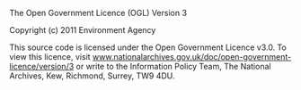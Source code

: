 The Open Government Licence (OGL) Version 3

Copyright (c) 2011 Environment Agency

This source code is licensed under the Open Government Licence v3.0. To view this
licence, visit www.nationalarchives.gov.uk/doc/open-government-licence/version/3
or write to the Information Policy Team, The National Archives, Kew, Richmond,
Surrey, TW9 4DU.
